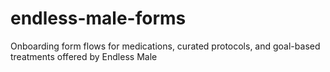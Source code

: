 # endless-male-forms
Onboarding form flows for medications, curated protocols, and goal-based treatments offered by Endless Male
